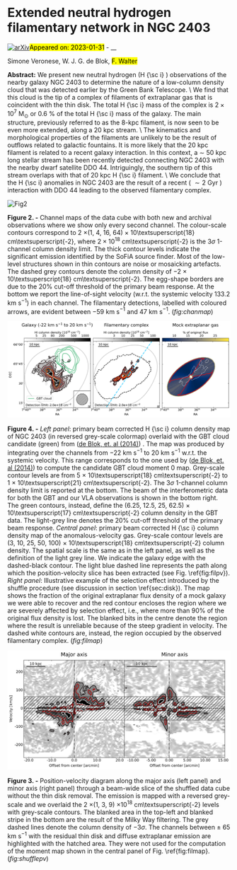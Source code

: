 <div class="macros" style="visibility:hidden;">
$\newcommand{\ensuremath}{}$
$\newcommand{\xspace}{}$
$\newcommand{\object}[1]{\texttt{#1}}$
$\newcommand{\farcs}{{.}''}$
$\newcommand{\farcm}{{.}'}$
$\newcommand{\arcsec}{''}$
$\newcommand{\arcmin}{'}$
$\newcommand{\ion}[2]{#1#2}$
$\newcommand{\textsc}[1]{\textrm{#1}}$
$\newcommand{\hl}[1]{\textrm{#1}}$</div>

<div class="macros" style="visibility:hidden;">
$\newcommand{\ensuremath}{}$
$\newcommand{\xspace}{}$
$\newcommand{\object}[1]{\texttt{#1}}$
$\newcommand{\farcs}{{.}''}$
$\newcommand{\farcm}{{.}'}$
$\newcommand{\arcsec}{''}$
$\newcommand{\arcmin}{'}$
$\newcommand{\ion}[2]{#1#2}$
$\newcommand{\textsc}[1]{\textrm{#1}}$
$\newcommand{\hl}[1]{\textrm{#1}}$</div>



<div id="title">

# Extended neutral hydrogen filamentary network in NGC 2403

</div>
<div id="comments">

[![arXiv](https://img.shields.io/badge/arXiv-2301.13526-b31b1b.svg)](https://arxiv.org/abs/2301.13526)<mark>Appeared on: 2023-01-31</mark> - __

</div>
<div id="authors">

Simone Veronese, W. J. G. de Blok, <mark>F. Walter</mark>

</div>
<div id="abstract">

**Abstract:** We present new neutral hydrogen (H {\sc i} ) observations of the nearby galaxy NGC 2403 to determine the nature of a low-column density cloud that was detected earlier by the Green Bank Telescope. \\ We find that this cloud is the tip of a complex of filaments of extraplanar gas that is coincident with the thin disk. The total H {\sc i} mass of the complex is $2\times10^{7}\text{ M}_\odot$ or 0.6 \% of the total H {\sc i} mass of the galaxy. The main structure, previously referred to as the 8-kpc filament, is now seen to be even more extended, along a 20 kpc stream. \\ The kinematics and morphological properties of the filaments are unlikely to be the result of outflows related to galactic fountains. It is more likely that the 20 kpc filament is related to a recent galaxy interaction. In this context, a $\sim$ 50 kpc long stellar stream has been recently detected connecting NGC 2403 with the nearby dwarf satellite DDO 44. Intriguingly, the southern tip of this stream overlaps with that of 20 kpc H {\sc i} filament. \\ We conclude that the H {\sc i} anomalies in NGC 2403 are the result of a recent ( $\sim2\text{ Gyr}$ ) interaction with DDO 44 leading to the observed filamentary complex.

</div>

<div id="div_fig1">

<img src="tmp_2301.13526/./2403_mosaic_5kms_r05_HI_mwfilt_chanmap.png" alt="Fig2" width="100%"/>

**Figure 2. -** Channel maps of the data cube with both new and archival observations where we show only every second channel. The colour-scale contours correspond to 2 $\times$(1, 4, 16, 64) $\times$ 10\textsuperscript{18} cm\textsuperscript{-2}, where $2\times10^{18}$ cm\textsuperscript{-2} is the $3\sigma$ 1-channel column density limit. The thick contour levels indicate the significant emission identified by the SoFiA source finder. Most of the low-level structures shown in thin contours are noise or mosaicking artefacts. The dashed grey contours denote the column density of $-$2 $\times$ 10\textsuperscript{18} cm\textsuperscript{-2}. The egg-shape borders are due to the 20\% cut-off threshold of the primary beam response. At the bottom we report the line-of-sight velocity (w.r.t. the systemic velocity 133.2 km s$^{-1}$) in each channel. The filamentary detections, labelled with coloured arrows, are evident between $-$59 km s$^{-1}$ and 47 km s$^{-1}$. (*fig:chanmap*)

</div>
<div id="div_fig2">

<img src="tmp_2301.13526/./2403_mosaic_5kms_r05_HI_mwfilt_shuffle_filaments_maps.png" alt="Fig4" width="100%"/>

**Figure 4. -** _Left panel_: primary beam corrected H {\sc i} column density map of NGC 2403 (in reversed grey-scale colormap) overlaid with the GBT cloud candidate (green) from  ([de Blok, et. al (2014)](https://ui.adsabs.harvard.edu/abs/2014A&A...569A..68D)) . The map was produced by integrating over the channels from $-22$ km s$^{-1}$ to 20 km s$^{-1}$ w.r.t. the systemic velocity. This range corresponds to the one used by  ([de Blok, et. al (2014)](https://ui.adsabs.harvard.edu/abs/2014A&A...569A..68D))  to compute the candidate GBT cloud moment 0 map. Grey-scale contour levels are from 5 $\times$ 10\textsuperscript{18} cm\textsuperscript{-2} to 1 $\times$ 10\textsuperscript{21} cm\textsuperscript{-2}. The $3\sigma$ 1-channel column density limit is reported at the bottom. The beam of the interferometric data for both the GBT and our VLA observations is shown in the bottom right. The green contours, instead, define the (6.25, 12.5, 25, 62.5) × 10\textsuperscript{17} cm\textsuperscript{-2} column density in the GBT data. The light-grey line denotes the 20\% cut-off threshold of the primary beam response. _Central panel_: primary beam corrected H {\sc i} column density map of the anomalous-velocity gas. Grey-scale contour levels are (3, 10, 25, 50, 100) $\times$ 10\textsuperscript{18} cm\textsuperscript{-2} column density. The spatial scale is the same as in the left panel, as well as the definition of the light grey line. We indicate the galaxy edge with the dashed-black contour. The light blue dashed line represents the path along which the position-velocity slice has been extracted (see Fig. \ref{fig:filpv}). _Right panel_: Illustrative example of the selection effect introduced by the shuffle procedure (see discussion in section \ref{sec:disk}). The map shows the fraction of the original extraplanar flux density of a mock galaxy we were able to recover and the red contour encloses the region where we are severely affected by selection effect, i.e., where more than 90\% of the original flux density is lost. The blanked bits in the centre denote the region where the result is unreliable because of the steep gradient in velocity. The dashed white contours are, instead, the region occupied by the observed filamentary complex. (*fig:filmap*)

</div>
<div id="div_fig3">

<img src="tmp_2301.13526/./2403_mosaic_5kms_r05_HI_mwfilt_shuffle_pvslice.png" alt="Fig3" width="100%"/>

**Figure 3. -** Position-velocity diagram along the major axis (left panel) and minor axis (right panel) through a beam-wide slice of the shuffled data cube without the thin disk removal. The emission is mapped with a reversed grey-scale and we overlaid the 2 $\times$(1, 3, 9) $\times10^{18}$ cm\textsuperscript{-2} levels with grey-scale contours. The blanked area in the top-left and blanked stripe in the bottom are the result of the Milky Way filtering. The grey dashed lines denote the column density of $-3\sigma$. The channels between $\pm$ 65 km s$^{-1}$ with the residual thin disk and diffuse extraplanar emission are highlighted with the hatched area. They were not used for the computation of the moment map shown in the central panel of Fig. \ref{fig:filmap}. (*fig:shufflepv*)

</div>